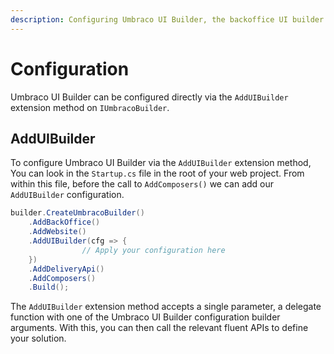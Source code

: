 ```yaml
---
description: Configuring Umbraco UI Builder, the backoffice UI builder for Umbraco.
---
```


# Configuration

Umbraco UI Builder can be configured directly via the `AddUIBuilder` extension method on `IUmbracoBuilder`.

## AddUIBuilder

To configure Umbraco UI Builder via the `AddUIBuilder` extension method, You can look in the `Startup.cs` file in the root of your web project. From within this file, before the call to `AddComposers()` we can add our `AddUIBuilder` configuration.

```csharp
builder.CreateUmbracoBuilder()
    .AddBackOffice()
    .AddWebsite()
    .AddUIBuilder(cfg => {
                // Apply your configuration here
    })
    .AddDeliveryApi()
    .AddComposers()
    .Build();
```

The `AddUIBuilder` extension method accepts a single parameter, a delegate function with one of the Umbraco UI Builder configuration builder arguments. With this, you can then call the relevant fluent APIs to define your solution.
